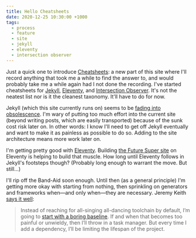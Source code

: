 ```yaml
---
title: Hello Cheatsheets
date: 2020-12-25 10:30:00 +1000
tags:
  - process
  - feature
  - site
  - jekyll
  - eleventy
  - intersection observer
---
```


Just a quick one to introduce [Cheatsheets](/cheatsheets): a new part of this site where I'll record anything that took me a while to find the answer to, and would probably take me a while again had I not done the recording. I've started cheatsheets for [Jekyll](/cheatsheets/jekyll), [Eleventy](/cheatsheets/eleventy), and [Intersection Observer](/cheatsheets/intersection-observer). It's not the neatest list nor is it the cleanest taxonomy. It'll have to do for now.

Jekyll (which this site currently runs on) seems to be [fading into obsolescence](https://github.com/github/pages-gem/issues/651). I'm wary of putting too much effort into the current site (beyond writing posts, which are easily transported) because of the sunk cost risk later on. In other words: I know I'll need to get off Jekyll eventually and want to make it as painless as possible to do so. Adding to the site architecture means more work later on.

I'm getting pretty good with [Eleventy](http://11ty.dev). Building [the Future Super site](https://github.com/futuresuper/website) on Eleventy is helping to build that muscle. How long until Eleventy follows in Jekyll's footsteps though? (Probably long enough to warrant the move. But still...)

I'll rip off the Band-Aid soon enough. Until then (as a general principle) I'm getting more okay with starting from nothing, then sprinkling on generators and frameworks when—and only when—they are necessary. Jeremy Keith [says it well](https://css-tricks.com/npm-ruin-dev/):

> Instead of reaching for all-singing all-dancing toolchain by default, I’m going to [start with a boring baseline](https://justmarkup.com/notes/2020-01-14-boring-by-default/). If and when that becomes too painful or unwieldy, then I’ll throw in a task manager. But every time I add a dependency, I’ll be limiting the lifespan of the project.
